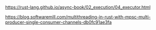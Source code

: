https://rust-lang.github.io/async-book/02_execution/04_executor.html

https://blog.softwaremill.com/multithreading-in-rust-with-mpsc-multi-producer-single-consumer-channels-db0fc91ae3fa